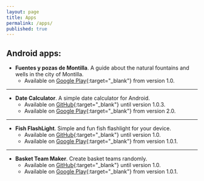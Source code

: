```yaml
---
layout: page
title: Apps
permalink: /apps/
published: true
---
```


## Android apps:

- **Fuentes y pozas de Montilla**. A guide about the natural fountains and wells in the city of Montilla.
  - Available on [Google Play](https://play.google.com/store/apps/details?id=info.culebrasgis.montillafuentes){:target="_blank"} from version 1.0.
  
----

- **Date Calculator**. A simple date calculator for Android.
  - Available on [GitHub](https://github.com/culebras/CalculadoraDeFechas){:target="_blank"} until version 1.0.3.
  - Available on [Google Play](https://play.google.com/store/apps/details?id=info.culebrasgis.calculadoradefechas){:target="_blank"} from version 2.0.
  
----

- **Fish FlashLight**. Simple and fun fish flashlight for your device.
  - Available on [GitHub](https://github.com/culebras/LinternaPez){:target="_blank"} until version 1.0.
  - Available on [Google Play](https://play.google.com/store/apps/details?id=info.culebrasgis.linternapez){:target="_blank"} from version 1.0.1.
  
----

- **Basket Team Maker**. Create basket teams randomly.
  - Available on [GitHub](https://github.com/culebras/BasketTeamMaker){:target="_blank"} until version 1.0.
  - Available on [Google Play](https://play.google.com/store/apps/details?id=info.culebrasgis.basketteammaker){:target="_blank"} from version 1.0.1.
